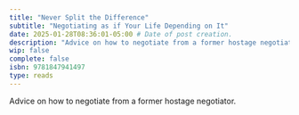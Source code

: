 ```yaml
---
title: "Never Split the Difference" 
subtitle: "Negotiating as if Your Life Depending on It"
date: 2025-01-28T08:36:01-05:00 # Date of post creation.
description: "Advice on how to negotiate from a former hostage negotiator" 
wip: false 
complete: false 
isbn: 9781847941497
type: reads
---
```


Advice on how to negotiate from a former hostage negotiator.
